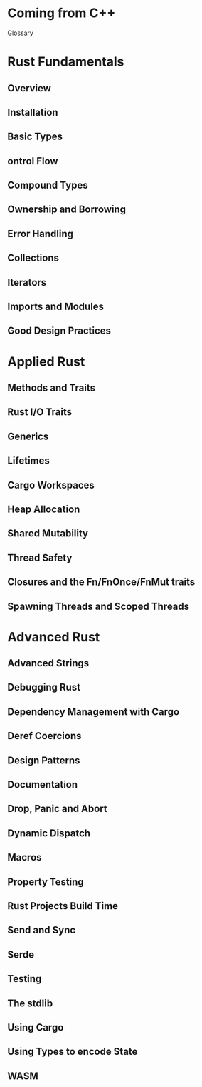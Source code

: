 # Coming from C++

[Glossary](./glossary.md)

# Rust Fundamentals

## Overview
## Installation
## Basic Types
## ontrol Flow
## Compound Types
## Ownership and Borrowing
## Error Handling
## Collections
## Iterators
## Imports and Modules
## Good Design Practices

# Applied Rust

## Methods and Traits
## Rust I/O Traits
## Generics
## Lifetimes
## Cargo Workspaces
## Heap Allocation
## Shared Mutability
## Thread Safety
## Closures and the Fn/FnOnce/FnMut traits
## Spawning Threads and Scoped Threads

# Advanced Rust

## Advanced Strings
## Debugging Rust
## Dependency Management with Cargo
## Deref Coercions
## Design Patterns
## Documentation
## Drop, Panic and Abort
## Dynamic Dispatch
## Macros
## Property Testing
## Rust Projects Build Time
## Send and Sync
## Serde
## Testing
## The stdlib
## Using Cargo
## Using Types to encode State
## WASM

